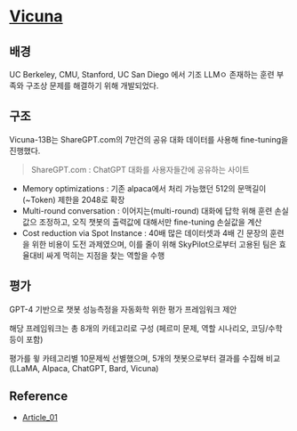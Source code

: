 
# [Vicuna](https://github.com/lm-sys/FastChat)



## 배경

UC Berkeley, CMU, Stanford, UC San Diego 에서 기조 LLMㅇ 존재하는 훈련 부족와 구조상 문제를 해결하기 위해 개발되었다.


## 구조

Vicuna-13B는 ShareGPT.com의 7만건의 공유 대화 데이터를 사용해 fine-tuning을 진행했다.
> ShareGPT.com : ChatGPT 대화를 사용자들간에 공유하는 사이트

- Memory optimizations : 기존 alpaca에서 처리 가능했던 512의 문맥길이(~Token) 제한을 2048로 확장
- Multi-round conversation : 이어지는(multi-round) 대화에 답학 위해 훈련 손실값으 조정하고, 오직 챗봇의 출력값에 대해서만 fine-tuning 손실값을 계산
- Cost reduction via Spot Instance : 40배 많은 데이터셋과 4배 긴 문장의 훈련을 위한 비용이 도전 과제였으며, 이를 줄이 위해 SkyPilot으로부터 고용된 팀은 효율대비 싸게 먹히는 지점을 찾는 역할을 수행

## 평가

GPT-4 기반으로 챗봇 성능측정을 자동화학 위한 평가 프레임워크 제안

해당 프레임워크는 총 8개의 카테고리로 구성 (페르미 문제, 역할 시나리오, 코딩/수학 등이 포함)

평가를 윟 카테고리별 10문제씩 선별했으며, 5개의 챗봇으로부터 결과를 수집해 비교 (LLaMA, Alpaca, ChatGPT, Bard, Vicuna)

## Reference
- [Article_01](https://pub.towardsai.net/meet-vicuna-the-latest-metas-llama-model-that-matches-chatgpt-performance-e23b2fc67e6b)
